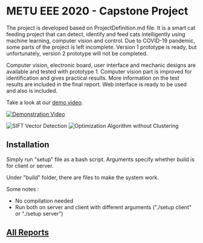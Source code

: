 # METU EEE 2020 - Capstone Project

The project is developed based on ProjectDefinition.md file. It is a smart cat feeding project that can detect, identify and feed cats intelligently using machine learning, computer vision and control. Due to COVID-19 pandemic, some parts of the project is left incomplete. Version 1 prototype is ready, but unfortunately, version 2 prototype will not be completed.

Computer vision, electronic board, user interface and mechanic designs are available and tested with prototype 1. Computer vision part is improved for identification and gives practical results. More information on the test results are included in the final report. Web interface is ready to be used and also is included.

Take a look at our [demo video](https://www.youtube.com/watch?v=P49Y6lQscVo).

[![Demonstration Video](https://github.com/afeser/Smart-Cat-Feeding-System/upload/master2/ProjectFiles/main_readme_files/demo_video_intro.png)](https://www.youtube.com/watch?v=P49Y6lQscVo)


<!---
# Converting video to compressed GIF
# Source videos are saved_1.mp4 and saved_2.mp4
ffmpeg -y -i saved_1.mp4 -vf palettegen palette_1.png
ffmpeg  -i saved_1.mp4 -i palette_1.png -filter_complex paletteuse -r 10 saved_1.gif
ffmpeg  -i saved_2.mp4 -filter:v "setpts=0.05*PTS" -q:v 2 saved_2_2.mp4
ffmpeg -y -i saved_2_2.mp4 -vf palettegen palette_2.png
ffmpeg  -i saved_2_2.mp4 -i palette_2.png -filter_complex paletteuse -r 30 saved_2.gif
-->

![SIFT Vector Detection](https://github.com/afeser/Smart-Cat-Feeding-System/upload/master2/ProjectFiles/main_readme_files/saved_1.gif?raw=true)
![Optimization Algorithm without Clustering](https://github.com/afeser/Smart-Cat-Feeding-System/upload/master2/ProjectFiles/main_readme_files/saved_2.gif)

## Installation
Simply run "setup" file as a bash script. Arguments specify whether build is for client or server.

Under "build" folder, there are files to make the system work.

Some notes :
- No compilation needed
- Run both on server and client with different arguments ("./setup client" or "./setup server")



## [All Reports](https://github.com/afeser/FinalProject/tree/Report/)
